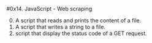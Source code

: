 #0x14. JavaScript - Web scraping

0. A script that reads and prints the content of a file.
1. A script that writes a string to a file.
2. script that display the status code of a GET request.
